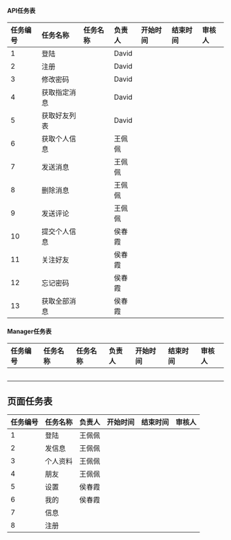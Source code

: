 #### API任务表

| 任务编号 | 任务名称 | 任务名称 | 负责人 | 开始时间 | 结束时间 | 审核人 |
| :--- | :--- | :--- | :--- | :--- | :--- | :--- |
| 1 | 登陆 |  | David |  |  |  |
| 2 | 注册 |  | David |  |  |  |
| 3 | 修改密码 |  | David |  |  |  |
| 4 | 获取指定消息 |  | David |  |  |  |
| 5 | 获取好友列表 |  | David |  |  |  |
| 6 | 获取个人信息 |  | 王佩佩 |  |  |  |
| 7 | 发送消息 |  | 王佩佩 |  |  |  |
| 8 | 删除消息 |  | 王佩佩 |  |  |  |
| 9 | 发送评论 |  | 王佩佩 |  |  |  |
| 10 | 提交个人信息 |  | 侯春霞 |  |  |  |
| 11 | 关注好友 |  | 侯春霞 |  |  |  |
| 12 | 忘记密码 |  | 侯春霞 |  |  |  |
| 13 | 获取全部消息 |  | 侯春霞 |  |  |  |

#### Manager任务表

| 任务编号 | 任务名称 | 任务名称 | 负责人 | 开始时间 | 结束时间 | 审核人 |
| :--- | :--- | :--- | :--- | :--- | :--- | :--- |
|  |  |  |  |  |  |  |
|  |  |  |  |  |  |  |
|  |  |  |  |  |  |  |
|  |  |  |  |  |  |  |
|  |  |  |  |  |  |  |

## 页面任务表

| 任务编号 | 任务名称 | 负责人 | 开始时间 | 结束时间 | 审核人 |
| :--- | :--- | :--- | :--- | :--- | :--- |
| 1 | 登陆 | 王佩佩 |  |  |  |
| 2 | 发信息 | 王佩佩 |  |  |  |
| 3 | 个人资料 | 王佩佩 |  |  |  |
| 4 | 朋友 | 王佩佩 |  |  |  |
| 5 | 设置 | 侯春霞 |  |  |  |
| 6 | 我的 | 侯春霞 |  |  |  |
| 7 | 信息 |  |  |  |  |
| 8 | 注册 |  |  |  |  |



